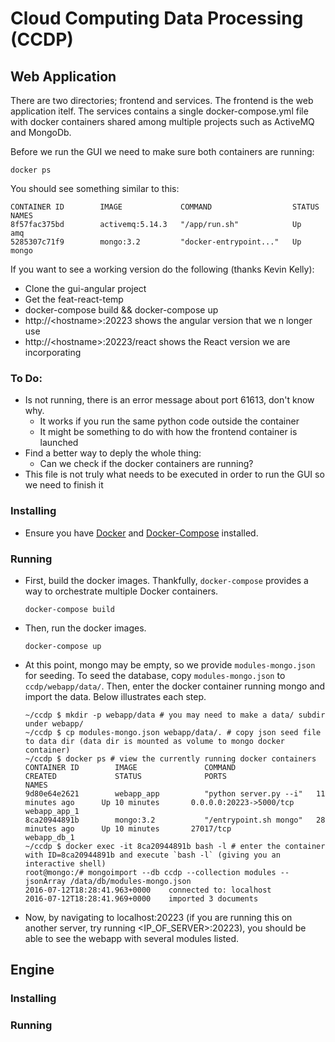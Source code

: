 # Cloud Computing Data Processing (CCDP)

## Web Application

  There are two directories; frontend and services.  The frontend is the web
application itelf.  The services contains a single docker-compose.yml file with
docker containers shared among multiple projects such as ActiveMQ and MongoDb.

  Before we run the GUI we need to make sure both containers are running:

  ```
  docker ps
  ```
  You should see something similar to this:
  
```
CONTAINER ID        IMAGE             COMMAND                  STATUS   NAMES
8f57fac375bd        activemq:5.14.3   "/app/run.sh"            Up       amq
5285307c71f9        mongo:3.2         "docker-entrypoint..."   Up       mongo
```

  If you want to see a working version do the following (thanks Kevin Kelly):
- Clone the gui-angular project
- Get the feat-react-temp
- docker-compose build && docker-compose up
- http://&lt;hostname&gt;:20223 shows the angular version that we n longer use
- http://&lt;hostname&gt;:20223/react shows the React version we are incorporating

### To Do:
- Is not running, there is an error message about port 61613, don't know why. 
    - It works if you run the same python code outside the container
    - It might be something to do with how the frontend container is launched
- Find a better way to deply the whole thing:
    - Can we check if the docker containers are running?
- This file is not truly what needs to be executed in order to run the GUI so we need to finish it





### Installing

- Ensure you have [Docker]() and [Docker-Compose]() installed.

### Running

- First, build the docker images. Thankfully, `docker-compose` provides a way to orchestrate multiple Docker containers.

    ```
    docker-compose build
    ```

- Then, run the docker images.

    ```
    docker-compose up
    ```

- At this point, mongo may be empty, so we provide `modules-mongo.json` for seeding. To seed the database, copy `modules-mongo.json` to `ccdp/webapp/data/`. Then, enter the docker container running mongo and import the data. Below illustrates each step.

    ```
    ~/ccdp $ mkdir -p webapp/data # you may need to make a data/ subdir under webapp/
    ~/ccdp $ cp modules-mongo.json webapp/data/. # copy json seed file to data dir (data dir is mounted as volume to mongo docker container)
    ~/ccdp $ docker ps # view the currently running docker containers
    CONTAINER ID        IMAGE               COMMAND                  CREATED             STATUS              PORTS                     NAMES
    9d80e64e2621        webapp_app          "python server.py --i"   11 minutes ago      Up 10 minutes       0.0.0.0:20223->5000/tcp   webapp_app_1
    8ca20944891b        mongo:3.2           "/entrypoint.sh mongo"   28 minutes ago      Up 10 minutes       27017/tcp                 webapp_db_1
    ~/ccdp $ docker exec -it 8ca20944891b bash -l # enter the container with ID=8ca20944891b and execute `bash -l` (giving you an interactive shell)
    root@mongo:/# mongoimport --db ccdp --collection modules --jsonArray /data/db/modules-mongo.json
    2016-07-12T18:28:41.963+0000	connected to: localhost
    2016-07-12T18:28:41.969+0000	imported 3 documents
    ```

- Now, by navigating to localhost:20223 (if you are running this on another server, try running <IP_OF_SERVER>:20223), you should be able to see the webapp with several modules listed.

## Engine

### Installing

### Running
